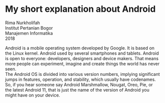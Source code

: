 # My short explanation about Android
Rima Nurkholifah<br>
Institut Pertanian Bogor<br>
Manajemen Informatika<br>
2018<br>

Android is a mobile operating system developed by Google. It is based on the Linux kernel. Android used by several smartphones and tablets. Android is open to everyone: developers, designers and device makers. That means more people can experiment, imagine and create things the world has never seen.<br>The Android OS is divided into various version numbers, implying significant jumps in features, operation, and stability, which usually have codenames. So, if you hear someone say Android Marshmallow, Nougat, Oreo, Pie, or the latest Android 11, that is just the name of the version of Android you might have on your device.
